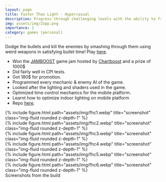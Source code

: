 ```yaml
---
layout: page
title: Faster Than Light - Hypercasual
description: Progress through challenging levels with the ability to freeze time.
img: assets/img/2opp.png
importance: 1
category: games (personal)
---
```

Dodge the bullets and kill the enemies by smashing through them using weird weapons in satisfying bullet time! Play [here](https://play.google.com/store/apps/details?id=com.makra.FasterThanLight).
* Won the [JAMBOOST](https://gamejam.com/jam/jamboost) game jam hosted by [Chartboost](https://www.linkedin.com/company/chartboost/) and a prize of 1000$
* Did fairly well in CPI tests.
* Got 180$ for promotion.
* Programmed every mechanic & enemy AI of the game.
* Looked after the lighting and shaders used in the game.
* Optimized time control mechanics for the mobile platform.
* Learnt how to optimize indoor lighting on mobile platform
* Repo [here](https://github.com/aniketrajnish/FasterThanLight_Hypercasual).

<div class="row">
    <div class="col-sm mt-3 mt-md-0">
        {% include figure.html path="assets/img/fhc1.webp" title="screenshot" class="img-fluid rounded z-depth-1" %}
    </div>
    <div class="col-sm mt-3 mt-md-0">
        {% include figure.html path="assets/img/fhc2.webp" title="screenshot" class="img-fluid rounded z-depth-1" %}
    </div>
    <div class="col-sm mt-3 mt-md-0">
        {% include figure.html path="assets/img/fhc3.webp" title="screenshot" class="img-fluid rounded z-depth-1" %}
    </div>
</div>

<div class="row">
    <div class="col-sm mt-3 mt-md-0">
        {% include figure.html path="assets/img/fhc4.webp" title="screenshot" class="img-fluid rounded z-depth-1" %}
    </div>
    <div class="col-sm mt-3 mt-md-0">
        {% include figure.html path="assets/img/fhc5.webp" title="screenshot" class="img-fluid rounded z-depth-1" %}
    </div>
    <div class="col-sm mt-3 mt-md-0">
        {% include figure.html path="assets/img/fhc6.webp" title="screenshot" class="img-fluid rounded z-depth-1" %}
    </div>
</div>

<div class="caption">
    Screenshots from the build
</div>